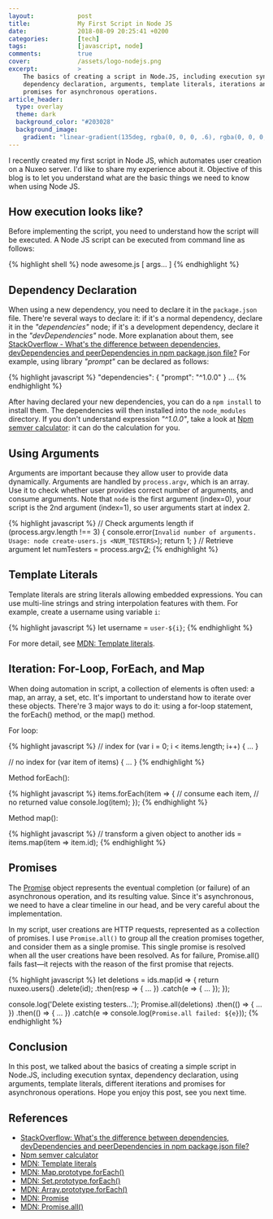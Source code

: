 ```yaml
---
layout:            post
title:             My First Script in Node JS
date:              2018-08-09 20:25:41 +0200
categories:        [tech]
tags:              [javascript, node]
comments:          true
cover:             /assets/logo-nodejs.png
excerpt:           >
    The basics of creating a script in Node.JS, including execution syntax,
    dependency declaration, arguments, template literals, iterations and
    promises for asynchronous operations.
article_header:
  type: overlay
  theme: dark
  background_color: "#203028"
  background_image:
    gradient: "linear-gradient(135deg, rgba(0, 0, 0, .6), rgba(0, 0, 0, .4))"
---
```


I recently created my first script in Node JS, which automates user creation on
a Nuxeo server. I'd like to share my experience about it. Objective of this blog
is to let you understand what are the basic things we need to know when using
Node JS.

<h2 id="execution-syntax">How execution looks like?</h2>

Before implementing the script, you need to understand how the script will be
executed. A Node JS script can be executed from command line as follows:

{% highlight shell %}
node awesome.js [ args... ]
{% endhighlight %}

## Dependency Declaration

When using a new dependency, you need to declare it in the `package.json` file.
There're several ways to declare it: if it's a normal dependency, declare it
in the _"dependencies"_ node; if it's a development dependency, declare it in
the _"devDependencies"_ node. More explanation about them, see [StackOverflow -
What's the difference between dependencies, devDependencies and peerDependencies
in npm package.json file?][1] For example, using library _"prompt"_ can be
declared as follows:

{% highlight javascript %}
"dependencies": {
  "prompt": "^1.0.0"
}
...
{% endhighlight %}

After having declared your new dependencies, you can do a `npm install` to
install them. The dependencies will then installed into the `node_modules`
directory. If you don't understand expression _"^1.0.0"_, take a look at [Npm
semver calculator][2]: it can do the calculation for you.

<h2 id="arguments">Using Arguments</h2>

Arguments are important because they allow user to provide data dynamically.
Arguments are handled by `process.argv`, which is an array. Use it to check
whether user provides correct number of arguments, and consume arguments. Note
that `node` is the first argument (index=0), your script is the 2nd argument
(index=1), so user arguments start at index 2.

{% highlight javascript %}
// Check arguments length
if (process.argv.length !== 3) {
  console.error(`Invalid number of arguments. Usage:
    node create-users.js <NUM_TESTERS>`);
    return 1;
}
// Retrieve argument
let numTesters = process.argv[2];
{% endhighlight %}

## Template Literals

Template literals are string literals allowing embedded expressions. You can use
multi-line strings and string interpolation features with them. For example,
create a username using variable `i`:

{% highlight javascript %}
let username = `user-${i}`;
{% endhighlight %}

For more detail, see [MDN: Template literals][3].

<h2 id="iteration">Iteration: For-Loop, ForEach, and Map</h2>

When doing automation in script, a collection of elements is often used: a map,
an array, a set, etc. It's important to understand how to iterate over these
objects. There're 3 major ways to do it: using a for-loop statement, the
forEach() method, or the map() method.

For loop:

{% highlight javascript %}
// index
for (var i = 0; i < items.length; i++) { ... }

// no index
for (var item of items) { ... }
{% endhighlight %}

Method forEach():

{% highlight javascript %}
items.forEach(item => {
  // consume each item,
  // no returned value
  console.log(item);
});
{% endhighlight %}

Method map():

{% highlight javascript %}
// transform a given object to another
ids = items.map(item => item.id);
{% endhighlight %}

## Promises

The [Promise][7] object represents the eventual completion (or failure) of an
asynchronous operation, and its resulting value. Since it's asynchronous, we
need to have a clear timeline in our head, and be very careful about the
implementation.

In my script, user creations are HTTP requests, represented as a collection of
promises. I use `Promise.all()` to group all the creation promises together, and
consider them as a single promise. This single promise is resolved when all the
user creations have been resolved. As for failure, Promise.all() fails fast—it
rejects with the reason of the first promise that rejects.

{% highlight javascript %}
let deletions = ids.map(id => {
  return nuxeo.users()
      .delete(id);
      .then(resp => { ... })
      .catch(e => { ... });
});

console.log('Delete existing testers...');
Promise.all(deletions)
   .then(() => { ... })
   .then(() => { ... })
   .catch(e => console.log(`Promise.all failed: ${e}`));
{% endhighlight %}

## Conclusion

In this post, we talked about the basics of creating a simple script in Node.JS,
including execution syntax, dependency declaration, using arguments,
template literals, different iterations and promises for asynchronous
operations. Hope you enjoy this post, see you next time.

## References

- [StackOverflow: What's the difference between dependencies, devDependencies
  and peerDependencies in npm package.json file?][1]
- [Npm semver calculator][2]
- [MDN: Template literals][3]
- [MDN: Map.prototype.forEach()][4]
- [MDN: Set.prototype.forEach()][6]
- [MDN: Array.prototype.forEach()][5]
- [MDN: Promise][7]
- [MDN: Promise.all()][8]

[1]: https://stackoverflow.com/questions/18875674/whats-the-difference-between-dependencies-devdependencies-and-peerdependencies
[2]: https://semver.npmjs.com/
[3]: https://developer.mozilla.org/en-US/docs/Web/JavaScript/Reference/Template_literals
[4]: https://developer.mozilla.org/en-US/docs/Web/JavaScript/Reference/Global_Objects/Map/forEach
[5]: https://developer.mozilla.org/en-US/docs/Web/JavaScript/Reference/Global_Objects/Array/forEach
[6]: https://developer.mozilla.org/en-US/docs/Web/JavaScript/Reference/Global_Objects/Set/forEach
[7]: https://developer.mozilla.org/en-US/docs/Web/JavaScript/Reference/Global_Objects/Promise
[8]: https://developer.mozilla.org/en-US/docs/Web/JavaScript/Reference/Global_Objects/Promise/all
